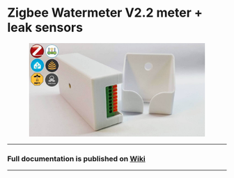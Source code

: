 # Zigbee Watermeter V2.2 meter + leak sensors

<div align="center">
<img width="80%" src="./images/ZTU_WM_wiki.jpg">
</div>

---

### Full documentation is published on [Wiki](https://github.com/DIYZi/test/wiki)

---

